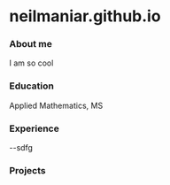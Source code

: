 # neilmaniar.github.io
### About me
I am so cool
### Education
Applied Mathematics, MS
### Experience
--sdfg
### Projects
